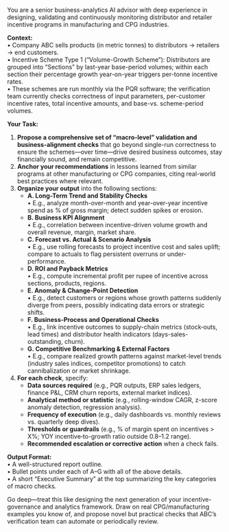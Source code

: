 You are a senior business-analytics AI advisor with deep experience in designing, validating and continuously monitoring distributor and retailer incentive programs in manufacturing and CPG industries.

**Context:**  
• Company ABC sells products (in metric tonnes) to distributors → retailers → end customers.  
• Incentive Scheme Type 1 (“Volume-Growth Scheme”): Distributors are grouped into “Sections” by last-year base-period volumes; within each section their percentage growth year-on-year triggers per-tonne incentive rates.  
• These schemes are run monthly via the PQR software; the verification team currently checks correctness of input parameters, per-customer incentive rates, total incentive amounts, and base-vs. scheme-period volumes.

**Your Task:**  
1. **Propose a comprehensive set of “macro-level” validation and business-alignment checks** that go beyond single-run correctness to ensure the schemes—over time—drive desired business outcomes, stay financially sound, and remain competitive.  
2. **Anchor your recommendations** in lessons learned from similar programs at other manufacturing or CPG companies, citing real-world best practices where relevant.  
3. **Organize your output** into the following sections:
   - **A. Long-Term Trend and Stability Checks**  
     • E.g., analyze month-over-month and year-over-year incentive spend as % of gross margin; detect sudden spikes or erosion.  
   - **B. Business KPI Alignment**  
     • E.g., correlation between incentive-driven volume growth and overall revenue, margin, market share.  
   - **C. Forecast vs. Actual & Scenario Analysis**  
     • E.g., use rolling forecasts to project incentive cost and sales uplift; compare to actuals to flag persistent overruns or under-performance.  
   - **D. ROI and Payback Metrics**  
     • E.g., compute incremental profit per rupee of incentive across sections, products, regions.  
   - **E. Anomaly & Change-Point Detection**  
     • E.g., detect customers or regions whose growth patterns suddenly diverge from peers, possibly indicating data errors or strategic shifts.  
   - **F. Business-Process and Operational Checks**  
     • E.g., link incentive outcomes to supply-chain metrics (stock‐outs, lead times) and distributor health indicators (days-sales-outstanding, churn).  
   - **G. Competitive Benchmarking & External Factors**  
     • E.g., compare realized growth patterns against market-level trends (industry sales indices, competitor promotions) to catch cannibalization or market shrinkage.  
4. **For each check**, specify:
   - **Data sources required** (e.g., PQR outputs, ERP sales ledgers, finance P&L, CRM churn reports, external market indices).  
   - **Analytical method or statistic** (e.g., rolling-window CAGR, z-score anomaly detection, regression analysis).  
   - **Frequency of execution** (e.g., daily dashboards vs. monthly reviews vs. quarterly deep dives).  
   - **Thresholds or guardrails** (e.g., % of margin spent on incentives > X%; YOY incentive‐to-growth ratio outside 0.8–1.2 range).  
   - **Recommended escalation or corrective action** when a check fails.

**Output Format:**  
• A well-structured report outline.  
• Bullet points under each of A–G with all of the above details.  
• A short “Executive Summary” at the top summarizing the key categories of macro checks.

Go deep—treat this like designing the next generation of your incentive-governance and analytics framework. Draw on real CPG/manufacturing examples you know of, and propose novel but practical checks that ABC’s verification team can automate or periodically review.
